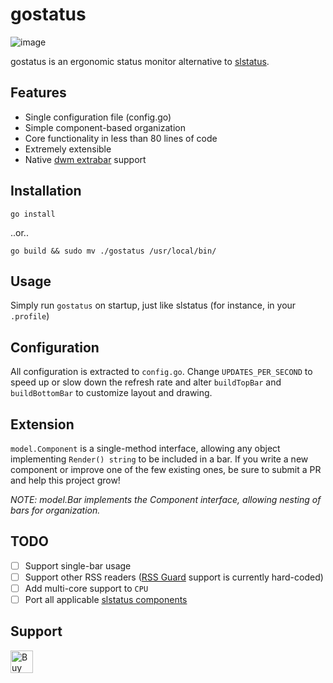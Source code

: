 # gostatus
![image](https://i.imgur.com/BHhU7yK.png)

gostatus is an ergonomic status monitor alternative to [slstatus](https://github.com/drkhsh/slstatus).

## Features
* Single configuration file (config.go)
* Simple component-based organization 
* Core functionality in less than 80 lines of code
* Extremely extensible
* Native [dwm extrabar](https://dwm.suckless.org/patches/extrabar/) support

## Installation
`go install` 

..or..

`go build && sudo mv ./gostatus /usr/local/bin/`


## Usage
Simply run `gostatus` on startup, just like slstatus (for instance, in your `.profile`)

## Configuration
All configuration is extracted to `config.go`. Change `UPDATES_PER_SECOND` to speed up
or slow down the refresh rate and alter `buildTopBar` and `buildBottomBar` to customize
layout and drawing.

## Extension
`model.Component` is a single-method interface, allowing any object implementing `Render() string`
to be included in a bar. If you write a new component or improve one of the few existing ones,
be sure to submit a PR and help this project grow!

*NOTE: model.Bar implements the Component interface, allowing nesting of bars for organization.*

## TODO
- [ ] Support single-bar usage
- [ ] Support other RSS readers ([RSS Guard](https://github.com/martinrotter/rssguard) support is currently hard-coded)
- [ ] Add multi-core support to `CPU`
- [ ] Port all applicable [slstatus components](https://github.com/drkhsh/slstatus/tree/master/components)

## Support
<a href='https://ko-fi.com/U7U84VTAW' target='_blank'><img height='36' style='border:0px;height:36px;' src='https://cdn.ko-fi.com/cdn/kofi2.png?v=2' border='0' alt='Buy Me a Coffee at ko-fi.com' /></a>
